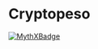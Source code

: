# Cryptopeso
[![MythXBadge](https://badgen.net/https/api.mythx.io/v1/projects/6610855d-b724-4dfd-8112-01933e3a42d7/badge/data?cache=300&icon=https://raw.githubusercontent.com/ConsenSys/mythx-github-badge/main/logo_white.svg)](https://docs.mythx.io/dashboard/github-badges)
